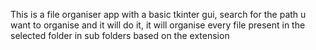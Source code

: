 This is a file organiser app with a basic tkinter gui, search for the path u want to organise and it will do it, it will organise every file present in the selected folder in sub folders based on the extension
